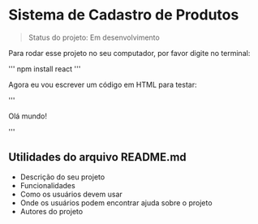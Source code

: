 # Sistema de Cadastro de Produtos

> Status do projeto: Em desenvolvimento

Para rodar esse projeto no seu computador, por favor digite no terminal:

'''
npm install react
'''

Agora eu vou escrever um código em HTML para testar:

'''
<!doctype html>
<html>
 <head>
   <meta charset="utf-8"/>
   <title>Sistema</title>
  </head>
  <body>
    <p>Olá mundo!</p>
  </body>
 </html>
 '''

## Utilidades do arquivo README.md

 * Descrição do seu projeto
 * Funcionalidades
 * Como os usuários devem usar
 * Onde os usuários podem encontrar ajuda sobre o projeto
 * Autores do projeto
